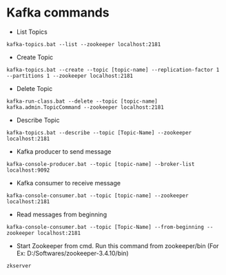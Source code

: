 # Kafka commands

* List Topics
```
kafka-topics.bat --list --zookeeper localhost:2181
```

* Create Topic
```
kafka-topics.bat --create --topic [topic-name] --replication-factor 1 --partitions 1 --zookeeper localhost:2181
```

* Delete Topic
```
kafka-run-class.bat --delete --topic [topic-name] kafka.admin.TopicCommand --zookeeper localhost:2181
```

* Describe Topic
```
kafka-topics.bat --describe --topic [Topic-Name] --zookeeper localhost:2181
```

* Kafka producer to send message
```
kafka-console-producer.bat --topic [topic-name] --broker-list localhost:9092
```

* Kafka consumer to receive message
```
kafka-console-consumer.bat --topic [topic-name] --zookeeper localhost:2181
```

* Read messages from beginning
```
kafka-console-consumer.bat --topic [Topic-Name] --from-beginning --zookeeper localhost:2181
```

* Start Zookeeper from cmd. Run this command from zookeeper/bin (For Ex: D:/Softwares/zookeeper-3.4.10/bin)
```
zkserver
```